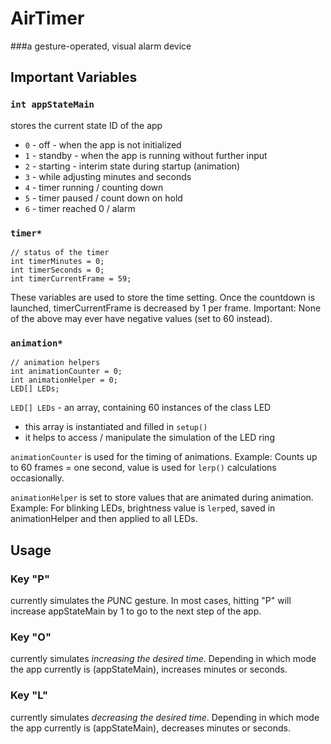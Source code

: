 # AirTimer
###a gesture-operated, visual alarm device

## Important Variables

### `int appStateMain`
stores the current state ID of the app
* `0` - off - when the app is not initialized
* `1` - standby - when the app is running without further input
* `2` - starting - interim state during startup (animation)
* `3` - while adjusting minutes and seconds
* `4` - timer running / counting down
* `5` - timer paused / count down on hold
* `6` - timer reached 0 / alarm

### `timer*`
```
// status of the timer
int timerMinutes = 0;
int timerSeconds = 0;
int timerCurrentFrame = 59;
```
These variables are used to store the time setting.
Once the countdown is launched, timerCurrentFrame is decreased by 1 per frame.
Important: None of the above may ever have negative values (set to 60 instead).

### `animation*`
```
// animation helpers
int animationCounter = 0;
int animationHelper = 0;
LED[] LEDs;
```

`LED[] LEDs` - an array, containing 60 instances of the class LED
* this array is instantiated and filled in `setup()`
* it helps to access / manipulate the simulation of the LED ring

`animationCounter` is used for the timing of animations.
Example: Counts up to 60 frames = one second, value is used for `lerp()` calculations occasionally.

`animationHelper` is set to store values that are animated during animation.
Example: For blinking LEDs, brightness value is `lerp`ed, saved in animationHelper and then applied to all LEDs.

## Usage

### Key "P"
currently simulates the *P*UNC gesture.
In most cases, hitting "P" will increase appStateMain by 1 to go to the next step of the app.

### Key "O"
currently simulates *increasing the desired time*.
Depending in which mode the app currently is (appStateMain), increases minutes or seconds.

### Key "L"
currently simulates *decreasing the desired time*.
Depending in which mode the app currently is (appStateMain), decreases minutes or seconds.
